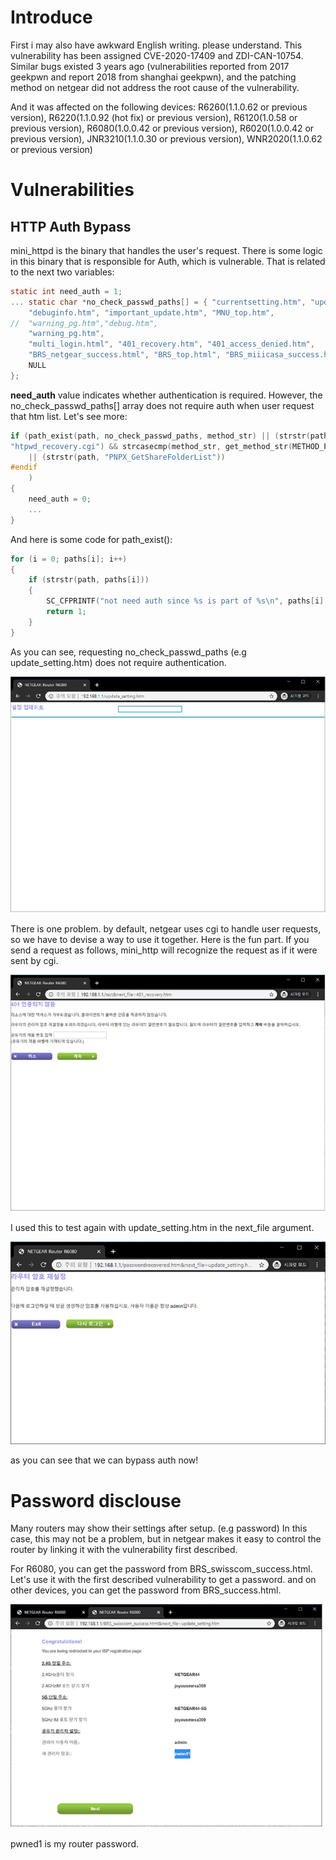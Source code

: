 # Introduce

First i may also have awkward English writing. please understand.
This vulnerability has been assigned CVE-2020-17409 and ZDI-CAN-10754. 
Similar bugs existed 3 years ago (vulnerabilities reported from 2017 geekpwn and report 2018 from shanghai geekpwn), and the patching method on netgear did not address the root cause of the vulnerability.

And it was affected on the following devices:
R6260(1.1.0.62 or previous version), 
R6220(1.1.0.92 (hot fix) or previous version), 
R6120(1.0.58 or previous version), 
R6080(1.0.0.42 or previous version), 
R6020(1.0.0.42 or previous version), 
JNR3210(1.1.0.30 or previous version), 
WNR2020(1.1.0.62 or previous version) 

# Vulnerabilities 

## HTTP Auth Bypass

mini_httpd is the binary that handles the user's request. There is some logic in this binary that is responsible for Auth, which is vulnerable. That is related to the next two variables: 

```c
static int need_auth = 1; 
... static char *no_check_passwd_paths[] = { "currentsetting.htm", "update_setting.htm", 
 	"debuginfo.htm", "important_update.htm", "MNU_top.htm", 
// 	"warning_pg.htm","debug.htm", 
    "warning_pg.htm", 
 	"multi_login.html", "401_recovery.htm", "401_access_denied.htm", 
 	"BRS_netgear_success.html", "BRS_top.html", "BRS_miiicasa_success.html", 
 	NULL 
}; 
```

**need_auth** value indicates whether authentication is required. However, the no_check_passwd_paths[] array does not require auth when user request that htm list. Let's see more: 

```c
if (path_exist(path, no_check_passwd_paths, method_str) || (strstr(path, 
"htpwd_recovery.cgi") && strcasecmp(method_str, get_method_str(METHOD_POST)) == 0) #ifdef PNPX 
    || (strstr(path, "PNPX_GetShareFolderList")) 
#endif 
    ) 
{ 
 	need_auth = 0; 
 	... 
} 
```

And here is some code for path_exist(): 

```c
for (i = 0; paths[i]; i++) 
{ 
 	if (strstr(path, paths[i])) 
 	{ 
 	 	SC_CFPRINTF("not need auth since %s is part of %s\n", paths[i], path); 
 	 	return 1; 
 	} 
} 
```

As you can see, requesting no_check_passwd_paths (e.g update_setting.htm) does not require authentication.  

![auth_check](auth_check.png)

There is one problem. by default, netgear uses cgi to handle user requests, so we have to devise a way to use it together. Here is the fun part. If you send a request as follows, mini_http will recognize the request as if it were sent by cgi.

![auth_check_test](auth_check_test.png)

I used this to test again with update_setting.htm in the next_file argument. 

![auth_bypass](auth_bypass.png)

as you can see that we can bypass auth now! 

# Password disclouse

Many routers may show their settings after setup. (e.g password) In this case, this may not be a problem, but in netgear makes it easy to control the router by linking it with the vulnerability first described.  

For R6080, you can get the password from BRS_swisscom_success.html. Let's use it with the first described vulnerability to get a password. and on other devices, you can get the password from BRS_success.html.

![got_password](got_password.png)

pwned1 is my router password. 
